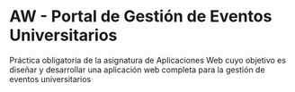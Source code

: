 # AW - Portal de Gestión de Eventos Universitarios
Práctica obligatoria de la asignatura de Aplicaciones Web cuyo objetivo es diseñar y desarrollar una aplicación web completa para la gestión de eventos universitarios
